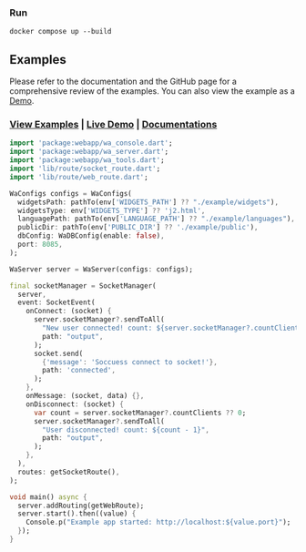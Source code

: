 ### Run

```shel
docker compose up --build
```

## Examples
  Please refer to the documentation and the GitHub page for a comprehensive review of the examples. You can also view the example as a [Demo](https://webapp.uproid.com).

### [View Examples](https://github.com/uproid/webapp/tree/master/example)  |  [Live Demo](https://webapp.uproid.com) | [Documentations](https://github.com/uproid/webapp/tree/master/docs)

```dart
import 'package:webapp/wa_console.dart';
import 'package:webapp/wa_server.dart';
import 'package:webapp/wa_tools.dart';
import 'lib/route/socket_route.dart';
import 'lib/route/web_route.dart';

WaConfigs configs = WaConfigs(
  widgetsPath: pathTo(env['WIDGETS_PATH'] ?? "./example/widgets"),
  widgetsType: env['WIDGETS_TYPE'] ?? 'j2.html',
  languagePath: pathTo(env['LANGUAGE_PATH'] ?? "./example/languages"),
  publicDir: pathTo(env['PUBLIC_DIR'] ?? './example/public'),
  dbConfig: WaDBConfig(enable: false),
  port: 8085,
);

WaServer server = WaServer(configs: configs);

final socketManager = SocketManager(
  server,
  event: SocketEvent(
    onConnect: (socket) {
      server.socketManager?.sendToAll(
        "New user connected! count: ${server.socketManager?.countClients}",
        path: "output",
      );
      socket.send(
        {'message': 'Soccuess connect to socket!'},
        path: 'connected',
      );
    },
    onMessage: (socket, data) {},
    onDisconnect: (socket) {
      var count = server.socketManager?.countClients ?? 0;
      server.socketManager?.sendToAll(
        "User disconnected! count: ${count - 1}",
        path: "output",
      );
    },
  ),
  routes: getSocketRoute(),
);

void main() async {
  server.addRouting(getWebRoute);
  server.start().then((value) {
    Console.p("Example app started: http://localhost:${value.port}");
  });
}

```